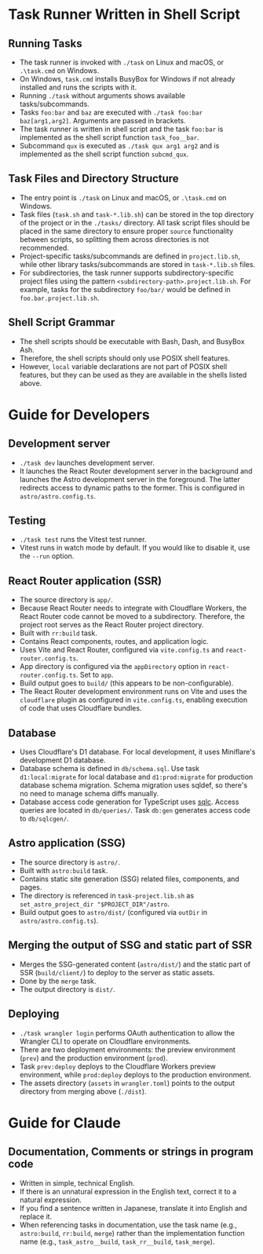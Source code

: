 <!-- +INCLUDE: DEVELOPMENT.md -->
<!-- Copied from https://github.com/knaka/src/blob/main/README.md -->

# Task Runner Written in Shell Script

## Running Tasks

* The task runner is invoked with `./task` on Linux and macOS, or `.\task.cmd` on Windows.
* On Windows, `task.cmd` installs BusyBox for Windows if not already installed and runs the scripts with it.
* Running `./task` without arguments shows available tasks/subcommands.
* Tasks `foo:bar` and `baz` are executed with `./task foo:bar baz[arg1,arg2]`. Arguments are passed in brackets.
* The task runner is written in shell script and the task `foo:bar` is implemented as the shell script function `task_foo__bar`.
* Subcommand `qux` is executed as `./task qux arg1 arg2` and is implemented as the shell script function `subcmd_qux`.

## Task Files and Directory Structure

* The entry point is `./task` on Linux and macOS, or `.\task.cmd` on Windows.
* Task files (`task.sh` and `task-*.lib.sh`) can be stored in the top directory of the project or in the `./tasks/` directory. All task script files should be placed in the same directory to ensure proper `source` functionality between scripts, so splitting them across directories is not recommended.
* Project-specific tasks/subcommands are defined in `project.lib.sh`, while other library tasks/subcommands are stored in `task-*.lib.sh` files.
* For subdirectories, the task runner supports subdirectory-specific project files using the pattern `<subdirectory-path>.project.lib.sh`. For example, tasks for the subdirectory `foo/bar/` would be defined in `foo.bar.project.lib.sh`.

## Shell Script Grammar

* The shell scripts should be executable with Bash, Dash, and BusyBox Ash.
* Therefore, the shell scripts should only use POSIX shell features.
* However, `local` variable declarations are not part of POSIX shell features, but they can be used as they are available in the shells listed above.

# Guide for Developers

## Development server

- `./task dev` launches development server.
- It launches the React Router development server in the background and launches the Astro development server in the foreground. The latter redirects access to dynamic paths to the former. This is configured in `astro/astro.config.ts`.

## Testing

- `./task test` runs the Vitest test runner.
- Vitest runs in watch mode by default. If you would like to disable it, use the `--run` option.

## React Router application (SSR)

- The source directory is `app/`.
- Because React Router needs to integrate with Cloudflare Workers, the React Router code cannot be moved to a subdirectory. Therefore, the project root serves as the React Router project directory.
- Built with `rr:build` task.
- Contains React components, routes, and application logic.
- Uses Vite and React Router, configured via `vite.config.ts` and `react-router.config.ts`.
- App directory is configured via the `appDirectory` option in `react-router.config.ts`. Set to `app`.
- Build output goes to `build/` (this appears to be non-configurable).
- The React Router development environment runs on Vite and uses the `cloudflare` plugin as configured in `vite.config.ts`, enabling execution of code that uses Cloudflare bundles.

## Database

- Uses Cloudflare's D1 database. For local development, it uses Miniflare's development D1 database.
- Database schema is defined in `db/schema.sql`. Use task `d1:local:migrate` for local database and `d1:prod:migrate` for production database schema migration. Schema migration uses sqldef, so there's no need to manage schema diffs manually.
- Database access code generation for TypeScript uses [sqlc](https://github.com/sqlc-dev/sqlc). Access queries are located in `db/queries/`. Task `db:gen` generates access code to `db/sqlcgen/`.

## Astro application (SSG)

- The source directory is `astro/`.
- Built with `astro:build` task.
- Contains static site generation (SSG) related files, components, and pages.
- The directory is referenced in `task-project.lib.sh` as `set_astro_project_dir "$PROJECT_DIR"/astro`.
- Build output goes to `astro/dist/` (configured via `outDir` in `astro/astro.config.ts`).

## Merging the output of SSG and static part of SSR

- Merges the SSG-generated content (`astro/dist/`) and the static part of SSR (`build/client/`) to deploy to the server as static assets.
- Done by the `merge` task.
- The output directory is `dist/`.

## Deploying

- `./task wrangler login` performs OAuth authentication to allow the Wrangler CLI to operate on Cloudflare environments.
- There are two deployment environments: the preview environment (`prev`) and the production environment (`prod`).
- Task `prev:deploy` deploys to the Cloudflare Workers preview environment, while `prod:deploy` deploys to the production environment.
- The assets directory (`assets` in `wrangler.toml`) points to the output directory from merging above (`./dist`).
<!-- +END -->

# Guide for Claude

## Documentation, Comments or strings in program code

- Written in simple, technical English.
- If there is an unnatural expression in the English text, correct it to a natural expression.
- If you find a sentence written in Japanese, translate it into English and replace it.
- When referencing tasks in documentation, use the task name (e.g., `astro:build`, `rr:build`, `merge`) rather than the implementation function name (e.g., `task_astro__build`, `task_rr__build`, `task_merge`).
